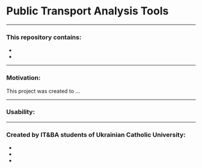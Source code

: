 # Public Transport Analysis Tools

---

### This repository contains:

-
-

---

### Motivation:

This project was created to ...

---

### Usability:



---

### Created by IT&BA students of Ukrainian Catholic University:

-
-
-
